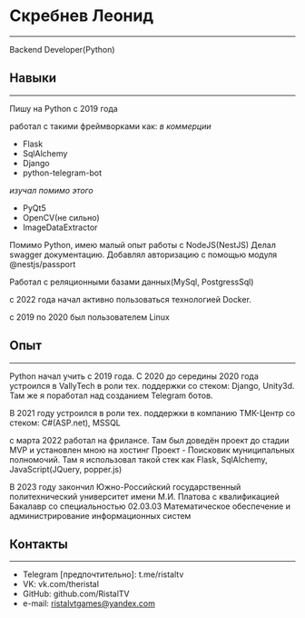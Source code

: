 # Скребнев Леонид
------------------------------------------------
Backend Developer(Python)
## Навыки
------------------------------------------------
Пишу на Python c 2019 года

работал с такими фреймворками как:
*в коммерции*
- Flask
- SqlAlchemy
- Django
- python-telegram-bot

*изучал помимо этого*
- PyQt5
- OpenCV(не сильно)
- ImageDataExtractor

Помимо Python, имею малый опыт работы с NodeJS(NestJS)
Делал swagger документацию. Добавлял авторизацию с помощью модуля @nestjs/passport

Работал с реляционными базами данных(MySql, PostgressSql)

c 2022 года начал активно пользоваться технологией Docker.

с 2019 по 2020 был пользователем Linux
## Опыт
------------------------------------------------
Python начал учить  с 2019 года. С 2020 до середины 2020 года устроился в VallyTech в роли тех. поддержки со стеком: Django, Unity3d. 
Там же я поработал над созданием Telegram ботов.

В 2021 году устроился в роли тех. поддержки в компанию ТМК-Центр со стеком: C#(ASP.net), MSSQL

c марта 2022 работал на фрилансе. Там был доведён проект до стадии MVP и установлен мною на хостинг Проект - Поисковик муниципальных полномочий. Там я использовал такой стек как Flask, SqlAlchemy, JavaScript(JQuery,  popper.js)

В 2023 году закончил Южно-Российский государственный политехнический университет имени М.И. Платова с квалификацией Бакалавр со специальностью 02.03.03 Математическое обеспечение и администрирование информационных систем
## Контакты
------------------------------------------------
- Telegram [предпочтительно]: t.me/ristaltv
- VK: vk.com/theristal
- GitHub: github.com/RistalTV
- e-mail: ristalvtgames@yandex.com